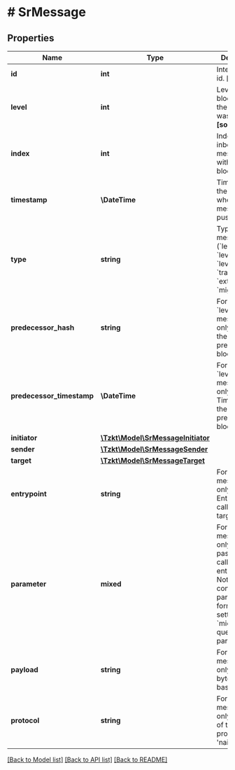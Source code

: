 # # SrMessage

## Properties

Name | Type | Description | Notes
------------ | ------------- | ------------- | -------------
**id** | **int** | Internal TzKT id.   **[sortable]** | [optional]
**level** | **int** | Level of the block where the message was pushed.   **[sortable]** | [optional]
**index** | **int** | Index of the inbox message within the block. | [optional]
**timestamp** | **\DateTime** | Timestamp of the block where the message was pushed. | [optional]
**type** | **string** | Type of the message (&#x60;level_start&#x60;, &#x60;level_info&#x60;, &#x60;level_end&#x60;, &#x60;transfer&#x60;, &#x60;external&#x60;, &#x60;migration&#x60;). | [optional]
**predecessor_hash** | **string** | For &#x60;level_info&#x60; messages only. Hash of the predecessor block. | [optional]
**predecessor_timestamp** | **\DateTime** | For &#x60;level_info&#x60; messages only. Timestamp of the predecessor block. | [optional]
**initiator** | [**\Tzkt\Model\SrMessageInitiator**](SrMessageInitiator.md) |  | [optional]
**sender** | [**\Tzkt\Model\SrMessageSender**](SrMessageSender.md) |  | [optional]
**target** | [**\Tzkt\Model\SrMessageTarget**](SrMessageTarget.md) |  | [optional]
**entrypoint** | **string** | For &#x60;transfer&#x60; messages only. Entrypoint called in the target rollup | [optional]
**parameter** | **mixed** | For &#x60;transfer&#x60; messages only. Value passed to the called entrypoint. Note: you can configure parameters format by setting &#x60;micheline&#x60; query parameter. | [optional]
**payload** | **string** | For &#x60;external&#x60; messages only. Payload bytes (in base64). | [optional]
**protocol** | **string** | For &#x60;migration&#x60; messages only. Version of the new protocol (e.g. &#39;nairobi_017&#39;). | [optional]

[[Back to Model list]](../../README.md#models) [[Back to API list]](../../README.md#endpoints) [[Back to README]](../../README.md)
